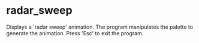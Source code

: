 radar_sweep
===========

Displays a 'radar sweep' animation. The program manipulates the palette to
generate the animation.  Press 'Esc' to exit the program.

